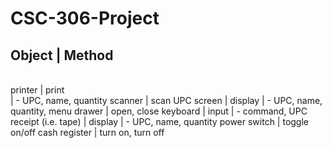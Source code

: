 CSC-306-Project
===============
Object              | Method
<br>
-------------------------------------------------
<br>
printer             | print
<br>
                    | - UPC, name, quantity
scanner             | scan UPC
screen              | display
                    | - UPC, name, quantity, menu
drawer              | open, close
keyboard            | input
                    | - command, UPC
receipt (i.e. tape) | display
                    | - UPC, name, quantity
power switch        | toggle on/off
cash register       | turn on, turn off
